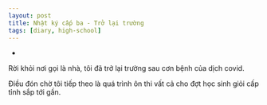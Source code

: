 ```yaml
---
layout: post
title: Nhật ký cấp ba - Trở lại trường
tags: [diary, high-school] 
---
```


-

Rời khỏi nơi gọi là nhà, tôi đã trở lại trường sau cơn bệnh của dịch covid.

Điều đón chờ tôi tiếp theo là quá trình ôn thi vất cả cho đợt học sinh giỏi cấp tỉnh sắp tới gần.